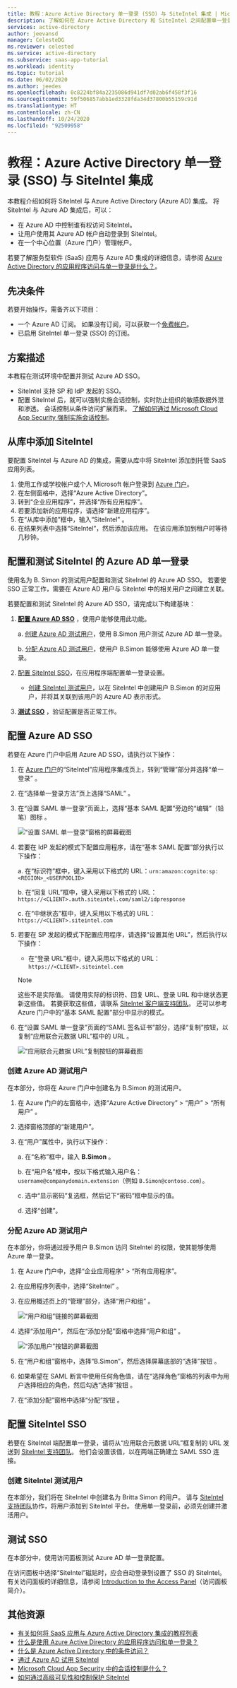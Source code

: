 ```yaml
---
title: 教程：Azure Active Directory 单一登录 (SSO) 与 SiteIntel 集成 | Microsoft Docs
description: 了解如何在 Azure Active Directory 和 SiteIntel 之间配置单一登录。
services: active-directory
author: jeevansd
manager: CelesteDG
ms.reviewer: celested
ms.service: active-directory
ms.subservice: saas-app-tutorial
ms.workload: identity
ms.topic: tutorial
ms.date: 06/02/2020
ms.author: jeedes
ms.openlocfilehash: 0c8224bf84a2235086d941df7d02ab6f458f3f16
ms.sourcegitcommit: 59f506857abb1ed3328fda34d37800b55159c91d
ms.translationtype: HT
ms.contentlocale: zh-CN
ms.lasthandoff: 10/24/2020
ms.locfileid: "92509958"
---
```

# <a name="tutorial-azure-active-directory-single-sign-on-sso-integration-with-siteintel"></a>教程：Azure Active Directory 单一登录 (SSO) 与 SiteIntel 集成

本教程介绍如何将 SiteIntel 与 Azure Active Directory (Azure AD) 集成。 将 SiteIntel 与 Azure AD 集成后，可以：

* 在 Azure AD 中控制谁有权访问 SiteIntel。
* 让用户使用其 Azure AD 帐户自动登录到 SiteIntel。
* 在一个中心位置（Azure 门户）管理帐户。

若要了解服务型软件 (SaaS) 应用与 Azure AD 集成的详细信息，请参阅 [Azure Active Directory 的应用程序访问与单一登录是什么？](../manage-apps/what-is-single-sign-on.md)。

## <a name="prerequisites"></a>先决条件

若要开始操作，需备齐以下项目：

* 一个 Azure AD 订阅。 如果没有订阅，可以获取一个[免费帐户](https://azure.microsoft.com/free/)。
* 已启用 SiteIntel 单一登录 (SSO) 的订阅。

## <a name="scenario-description"></a>方案描述

本教程在测试环境中配置并测试 Azure AD SSO。

* SiteIntel 支持 SP 和 IdP 发起的 SSO。
* 配置 SiteIntel 后，就可以强制实施会话控制，实时防止组织的敏感数据外泄和渗透。 会话控制从条件访问扩展而来。 [了解如何通过 Microsoft Cloud App Security 强制实施会话控制](/cloud-app-security/proxy-deployment-any-app)。

## <a name="add-siteintel-from-the-gallery"></a>从库中添加 SiteIntel

要配置 SiteIntel 与 Azure AD 的集成，需要从库中将 SiteIntel 添加到托管 SaaS 应用列表。

1. 使用工作或学校帐户或个人 Microsoft 帐户登录到 [Azure 门户](https://portal.azure.com)。
1. 在左侧窗格中，选择“Azure Active Directory”。
1. 转到“企业应用程序”，并选择“所有应用程序”。 
1. 若要添加新的应用程序，请选择“新建应用程序”。
1. 在“从库中添加”框中，输入“SiteIntel” 。
1. 在结果列表中选择“SiteIntel”，然后添加该应用。 在该应用添加到租户时等待几秒钟。

## <a name="configure-and-test-azure-ad-single-sign-on-for-siteintel"></a>配置和测试 SiteIntel 的 Azure AD 单一登录

使用名为 B. Simon 的测试用户配置和测试 SiteIntel 的 Azure AD SSO。 若要使 SSO 正常工作，需要在 Azure AD 用户与 SiteIntel 中的相关用户之间建立关联。

若要配置和测试 SiteIntel 的 Azure AD SSO，请完成以下构建基块：

1. **[配置 Azure AD SSO](#configure-azure-ad-sso)** ，使用户能够使用此功能。  

    a. [创建 Azure AD 测试用户](#create-an-azure-ad-test-user)，使用 B.Simon 用户测试 Azure AD 单一登录。  

    b. [分配 Azure AD 测试用户](#assign-the-azure-ad-test-user)，使用户 B.Simon 能够使用 Azure AD 单一登录。

1. [配置 SiteIntel SSO](#configure-siteintel-sso)，在应用程序端配置单一登录设置。

    * [创建 SiteIntel 测试用户](#create-a-siteintel-test-user)，以在 SiteIntel 中创建用户 B.Simon 的对应用户，并将其关联到该用户的 Azure AD 表示形式。

1. **[测试 SSO](#test-sso)** ，验证配置是否正常工作。

## <a name="configure-azure-ad-sso"></a>配置 Azure AD SSO

若要在 Azure 门户中启用 Azure AD SSO，请执行以下操作：

1. 在 [Azure 门户](https://portal.azure.com/)的“SiteIntel”应用程序集成页上，转到“管理”部分并选择“单一登录”  。
1. 在“选择单一登录方法”页上选择“SAML” 。
1. 在“设置 SAML 单一登录”页面上，选择“基本 SAML 配置”旁边的“编辑”（铅笔）图标  。

   ![“设置 SAML 单一登录”窗格的屏幕截图](common/edit-urls.png)

1. 若要在 IdP 发起的模式下配置应用程序，请在“基本 SAML 配置”部分执行以下操作：

    a. 在“标识符”框中，键入采用以下格式的 URL：`urn:amazon:cognito:sp:<REGION>_<USERPOOLID>`

    b. 在“回复 URL”框中，键入采用以下格式的 URL：`https://<CLIENT>.auth.siteintel.com/saml2/idpresponse`

    c. 在“中继状态”框中，键入采用以下格式的 URL：`https://<CLIENT>.siteintel.com`

1. 若要在 SP 发起的模式下配置应用程序，请选择“设置其他 URL”，然后执行以下操作：

   * 在“登录 URL”框中，键入采用以下格式的 URL：`https://<CLIENT>.siteintel.com`

    > [!NOTE]
    > 这些不是实际值。 请使用实际的标识符、回复 URL、登录 URL 和中继状态更新这些值。 若要获取这些值，请联系 [SiteIntel 客户端支持团队](mailto:support@intalytics.com)。 还可以参考 Azure 门户中的“基本 SAML 配置”部分中显示的模式。

1. 在“设置 SAML 单一登录”页面的“SAML 签名证书”部分，选择“复制”按钮，以复制“应用联合元数据 URL”框中的 URL   。

    ![“应用联合元数据 URL”复制按钮的屏幕截图](common/copy-metadataurl.png)

### <a name="create-an-azure-ad-test-user"></a>创建 Azure AD 测试用户

在本部分，你将在 Azure 门户中创建名为 B.Simon 的测试用户。

1. 在 Azure 门户的左窗格中，选择“Azure Active Directory” > “用户” > “所有用户”  。
1. 选择窗格顶部的“新建用户”。
1. 在“用户”属性中，执行以下操作：

   a. 在“名称”框中，输入 **B.Simon** 。  

   b. 在“用户名”框中，按以下格式输入用户名：`username@companydomain.extension`（例如 `B.Simon@contoso.com`）。

   c. 选中“显示密码”复选框，然后记下“密码”框中显示的值。 

   d. 选择“创建”。

### <a name="assign-the-azure-ad-test-user"></a>分配 Azure AD 测试用户

在本部分，你将通过授予用户 B.Simon 访问 SiteIntel 的权限，使其能够使用 Azure 单一登录。

1. 在 Azure 门户中，选择“企业应用程序” > “所有应用程序”。 
1. 在应用程序列表中，选择“SiteIntel” 。
1. 在应用概述页上的“管理”部分，选择“用户和组” 。

   ![“用户和组”链接的屏幕截图](common/users-groups-blade.png)

1. 选择“添加用户”，然后在“添加分配”窗格中选择“用户和组”  。

    ![“添加用户”按钮的屏幕截图](common/add-assign-user.png)

1. 在“用户和组”窗格中，选择“B.Simon”，然后选择屏幕底部的“选择”按钮  。
1. 如果希望在 SAML 断言中使用任何角色值，请在“选择角色”窗格的列表中为用户选择相应的角色，然后勾选“选择”按钮 。
1. 在“添加分配”窗格中选择“分配”按钮 。

## <a name="configure-siteintel-sso"></a>配置 SiteIntel SSO

若要在 SiteIntel 端配置单一登录，请将从“应用联合元数据 URL”框复制的 URL 发送到 [SiteIntel 支持团队](mailto:support@intalytics.com)。 他们会设置该值，以在两端正确建立 SAML SSO 连接。

### <a name="create-a-siteintel-test-user"></a>创建 SiteIntel 测试用户

在本部分，我们将在 SiteIntel 中创建名为 Britta Simon 的用户。 请与 [SiteIntel 支持团队](mailto:support@intalytics.com)协作，将用户添加到 SiteIntel 平台。 使用单一登录前，必须先创建并激活用户。

## <a name="test-sso"></a>测试 SSO

在本部分中，使用访问面板测试 Azure AD 单一登录配置。

在访问面板中选择“SiteIntel”磁贴时，应会自动登录到设置了 SSO 的 SiteIntel。 有关访问面板的详细信息，请参阅 [Introduction to the Access Panel](../user-help/my-apps-portal-end-user-access.md)（访问面板简介）。

## <a name="additional-resources"></a>其他资源

- [有关如何将 SaaS 应用与 Azure Active Directory 集成的教程列表](./tutorial-list.md)
- [什么是使用 Azure Active Directory 的应用程序访问和单一登录？](../manage-apps/what-is-single-sign-on.md)
- [什么是 Azure Active Directory 中的条件访问？](../conditional-access/overview.md)
- [通过 Azure AD 试用 SiteIntel](https://aad.portal.azure.com/)
- [Microsoft Cloud App Security 中的会话控制是什么？](/cloud-app-security/proxy-intro-aad)
- [如何通过高级可见性和控制保护 SiteIntel](/cloud-app-security/proxy-intro-aad)
